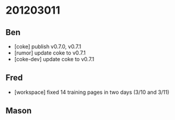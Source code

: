# 201203011

## Ben
- [coke] publish v0.7.0, v0.7.1
- [rumor] update coke to v0.7.1
- [coke-dev] update coke to v0.7.1



## Fred
- [workspace] fixed 14 training pages in two days (3/10 and 3/11)



## Mason
